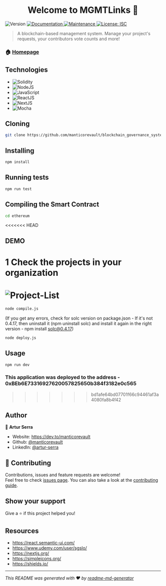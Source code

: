 <h1 align="center">Welcome to MGMTLinks 👋</h1>
<p>
  <img alt="Version" src="https://img.shields.io/badge/version-1.0.0-blue.svg?cacheSeconds=2592000" />
  <a href="https://github.com/manticorevault/blockchain_governance_system#readme" target="_blank">
    <img alt="Documentation" src="https://img.shields.io/badge/documentation-yes-brightgreen.svg" />
  </a>
  <a href="https://github.com/manticorevault/blockchain_governance_system/graphs/commit-activity" target="_blank">
    <img alt="Maintenance" src="https://img.shields.io/badge/Maintained%3F-yes-green.svg" />
  </a>
  <a href="https://github.com/manticorevault/blockchain_governance_system/blob/master/LICENSE" target="_blank">
    <img alt="License: ISC" src="https://img.shields.io/github/license/manticorevault/MGMTLinks" />
  </a>
</p>

> A blockchain-based management system. Manage your project's requests, your contributors vote counts and more!

### 🏠 [Homepage](https://github.com/manticorevault/blockchain_governance_system#readme)

## Technologies
- ![Solidity](https://img.shields.io/badge/smart%20contract-solidity-blue?style=for-the-badge&logo=Ethereum) 
- ![NodeJS](https://img.shields.io/badge/backend-NodeJS-339933?style=for-the-badge&logo=Node.js)
- ![JavaScript](https://img.shields.io/badge/language-JavaScript-F7DF1E?style=for-the-badge&logo=JavaScript )
- ![ReactJS](https://img.shields.io/badge/frontend-React-61DAFB?style=for-the-badge&logo=React)
- ![NextJS](https://img.shields.io/badge/frontend-Next-000000?style=for-the-badge&logo=Next.js)
- ![Mocha](https://img.shields.io/badge/testing-Mocha-8D6748?style=for-the-badge&logo=Mocha)

## Cloning
```sh
git clone https://github.com/manticorevault/blockchain_governance_system/
```

## Installing

```sh
npm install
```

## Running tests

```sh
npm run test
```

## Compiling the Smart Contract

```sh
cd ethereum
```

<<<<<<< HEAD
## DEMO

# 1 Check the projects in your organization
![Project-List]("/src/project_list.gif")
=======
```sh
node compile.js
```

(If you get any errors, check for solc version on package.json - If it's not 0.4.17, then uninstall it (npm uninstall solc) and install it again in the right version - npm install solc@0.4.17)

```sh
node deploy.js
```

## Usage

```sh
npm run dev
```

### This application was deployed to the address - 0xBEb6E73316927620057825650b384f3182e0c565
>>>>>>> bd1afe64bd07701f66c94461af3a4080fa8b4f42

## Author

👤 **Artur Serra**

* Website: https://dev.to/manticorevault
* Github: [@manticorevault](https://github.com/manticorevault)
* LinkedIn: [@artur-serra](https://linkedin.com/in/artur-serra)

## 🤝 Contributing

Contributions, issues and feature requests are welcome!<br />Feel free to check [issues page](https://github.com/manticorevault/blockchain_governance_system/issues). You can also take a look at the [contributing guide](https://github.com/manticorevault/blockchain_governance_system/blob/master/CONTRIBUTING.md).

## Show your support

Give a ⭐️ if this project helped you!

## Resources
- https://react.semantic-ui.com/
- https://www.udemy.com/user/sgslo/
- https://nextjs.org/
- https://simpleicons.org/
- https://shields.io/


***
_This README was generated with ❤️ by [readme-md-generator](https://github.com/kefranabg/readme-md-generator)_
